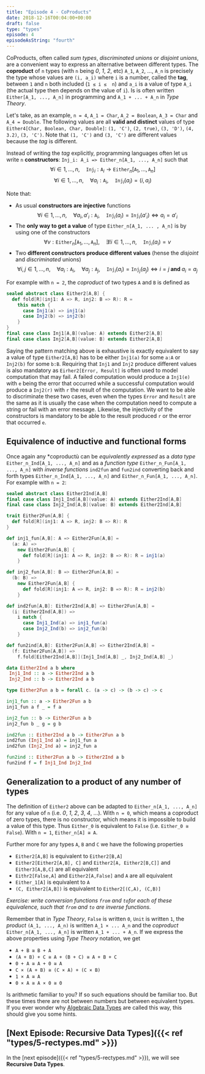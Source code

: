 ```yaml
---
title: "Episode 4 - CoProducts"
date: 2018-12-16T00:04:00+00:00
draft: false
type: "types"
episode: 4
episodeAsString: "fourth"
---
```


CoProducts, often called *sum types*, *discriminated unions* or *disjoint unions*, are a convenient way to express an alternative between different types. The **coproduct** of `n` types (with `n` being *0*, *1*, *2*, etc) `A_1`, `A_2`, ..., `A_n` is precisely the type whose values are `(i, a_i)` where `i` is a number, called the **tag**, between `1` and `n` both included (`1 ≤ i ≤  n`) and `a_i` is a value of type `A_i` (the actual type then depends on the value of `i`). Is is often written `Either[A_1, ..., A_n]` in programming and `A_1 + ... + A_n` in *Type Theory*.

Let's take, as an example, `n = 4`, `A_1 = Char`, `A_2 = Boolean`, `A_3 = Char` and `A_4 = Double`. The following values are all **valid and distinct** values of type `Either4[Char, Boolean, Char, Double]`: `(1, 'C')`, `(2, true)`, `(3, 'D')`, `(4, 3.2)`, `(3, 'C')`. Note that `(1, 'C')` and `(3, 'C')` are different values because the *tag* is different.

Instead of writing the *tag* explicitly, programming languages often let us write `n` **constructors**: `Inj_i: A_i => Either_n[A_1, ..., A_n]` such that
$$\forall i\in{1,\dots,n},\quad \texttt{Inj}_i : \texttt{A}_i \rightarrow \texttt{Either}_n[\texttt{A}_1,\dots,\texttt{A}_n]$$
$$\forall i\in{1,\dots,n},\quad \forall a_i:\texttt{A}_i,\quad \texttt{Inj}_i(a_i) = (i, a_i)$$

Note that:

- As usual **constructors are injective** functions
  $$\forall i\in{1,\dots,n},\quad \forall a_i,a'_i:\texttt{A}_i,\quad \texttt{Inj}_i(a_i) = \texttt{Inj}_i(a'_i) \Leftrightarrow a_i = a'_i$$
- The **only way to get a value** of type `Either_n[A_1, ... , A_n]` is by using one of the constructors
  $$\forall v:\texttt{Either}_n[\texttt{A}_1,\dots,\texttt{A}_n],\quad \exists! i\in{1,\dots,n},\quad \texttt{Inj}_i(a_i) = v$$
- Two **different constructors produce different values** (hense the *disjoint* and *discriminated* unions)
  $$\forall i,j\in{1,\dots,n},\quad \forall a_i:\texttt{A}_i,\quad \forall a_j:\texttt{A}_j,\quad \texttt{Inj}_i(a_i) = \texttt{Inj}_j(a_j) \Leftrightarrow i = j \textbf{ and } a_i = a_j$$

For example with `n = 2`, the *coproduct* of two types `A` and `B` is defined as

```scala
sealed abstract class Either2[A,B] {
  def fold[R](inj1: A => R, inj2: B => R): R =
    this match {
      case Inj1(a) => inj1(a)
      case Inj2(b) => inj2(b)
    }
}
final case class Inj1[A,B](value: A) extends Either2[A,B]
final case class Inj2[A,B](value: B) extends Either2[A,B]
```

Saying the pattern matching above is exhaustive is exactly equivalent to say a value of type `Either2[A,B]` has to be either `Inj1(a)` for some `a:A` or `Inj2(b)` for some `b:B`. Requiring that `Inj1` and `Inj2` produce different values is also mandatory as `Eirher2[Error, Result]` is often used to model computation that may fail. A failed computation would produce a `Inj1(e)` with `e` being the error that occurred while a successful computation would produce a `Inj2(r)` with `r` the result of the computation. We want to be able to discriminate these two cases, even when the types `Error` and `Result` are the same as it is usually the case when the computation need to compute a string or fail with an error message. Likewise, the injectivity of the constructors is mandatory to be able to the result produced `r` or the error that occurred `e`.

## Equivalence of inductive and functional forms

Once again any *coproductù can be *equivalently expressed* as a *data type* `Either_n_Ind[A_1, ..., A_n]` and as a *function type* `Either_n_Fun[A_1, ..., A_n]` with *inverse functions* `ind2fun` and `fun2ind` converting back and forth types `Either_n_Ind[A_1, ..., A_n]` and `Either_n_Fun[A_1, ..., A_n]`. For example with `n = 2`:

```scala
sealed abstract class Either2Ind[A,B]
final case class Inj1_Ind[A,B](value: A) extends Either2Ind[A,B]
final case class Inj2_Ind[A,B](value: B) extends Either2Ind[A,B]

trait Either2Fun[A,B] {
  def fold[R](inj1: A => R, inj2: B => R): R
}

def inj1_fun[A,B]: A => Either2Fun[A,B] =
  (a: A) =>
    new Either2Fun[A,B] {
      def fold[R](inj1: A => R, inj2: B => R): R = inj1(a)
    }

def inj2_fun[A,B]: B => Either2Fun[A,B] =
  (b: B) =>
    new Either2Fun[A,B] {
      def fold[R](inj1: A => R, inj2: B => R): R = inj2(b)
    }

def ind2fun[A,B]: Either2Ind[A,B] => Either2Fun[A,B] =
  (i: Either2Ind[A,B]) =>
    i match {
      case Inj1_Ind(a) => inj1_fun(a)
      case Inj2_Ind(b) => inj2_fun(b)
    }

def fun2ind[A,B]: Either2Fun[A,B] => Either2Ind[A,B] =
  (f: Either2Fun[A,B]) =>
    f.fold[Either2Ind[A,B]](Inj1_Ind[A,B] _, Inj2_Ind[A,B] _)
```

```haskell
data Either2Ind a b where
 Inj1_Ind :: a -> Either2Ind a b
 Inj2_Ind :: b -> Either2Ind a b

type Either2Fun a b = forall c. (a -> c) -> (b -> c) -> c

inj1_fun :: a -> Either2Fun a b
inj1_fun a f _ = f a

inj2_fun :: b -> Either2Fun a b
inj2_fun b _ g = g b

ind2fun :: Either2Ind a b -> Either2Fun a b
ind2fun (Inj1_Ind a) = inj1_fun a
ind2fun (Inj2_Ind a) = inj2_fun a

fun2ind :: Either2Fun a b -> Either2Ind a b
fun2ind f = f Inj1_Ind Inj2_Ind
```

## Generalization to a product of any number of types

The definition of `Either2` above can be adapted to `Either_n[A_1, ..., A_n]` for any value of `n` (i.e. *0*, *1*, *2*, *3*, *4*, ...). With `n = 0`, which means a coproduct of zero types, there is no constructor, which means it is impossible to build a value of this type. Thus `Either_0` is equivalent to `False` (i.e. `Either_0 ≅ False`). With `n = 1`, `Either_n[A] ≅ A`.

Further more for any types `A`, `B` and `C` we have the following properties

- `Either2[A,B]` is equivalent to `Either2[B,A]`
- `Either2[Either2[A,B], C]` and `Either2[A, Either2[B,C]]` and `Either3[A,B,C]` are all equivalent
- `Eithr2[False,A]` and  `Either2[A,False]` and `A` are all equivalent
- `Either_1[A]` is equivalent to `A`
- `(C, Either2[A,B])` is equivalent to `Either2[(C,A), (C,B)]`

*Exercise: write conversion functions `from` and `to`for each of these equivalence, such that `from` and `to` are inverse functions.*

Remember that in *Type Theory*, `False` is written `0`, `Unit` is written `1`, the *product* `(A_1, ..., A_n)` is written `A_1 × ... A_n` and the *coproduct* `Either_n[A_1, ..., A_n]` is written `A_1 + ... + A_n`. If we express the above properties using *Type Theory* notation, we get

- `A + B ≅ B + A`
- `(A + B) + C ≅ A + (B + C) ≅ A + B + C`
- `0 + A ≅ A + 0 ≅ A`
- `C × (A + B) ≅ (C × A) + (C × B)`
- `1 × A ≅ A`
- `0 × A ≅ A × 0 ≅ 0`

Is arithmetic familiar to you? If so such equations should be familiar too. But these times there are not between numbers but between equivalent types. If you ever wonder why [Algebraic Data Types](https://en.wikipedia.org/wiki/Algebraic_data_type) are called this way, this should give you some hints.

## [Next Episode: Recursive Data Types]({{< ref "types/5-rectypes.md" >}})

In the [next episode]({{< ref "types/5-rectypes.md" >}}), we will see **Recursive Data Types**.